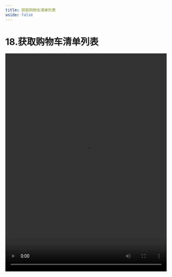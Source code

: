 ```yaml
---
title: 获取购物车清单列表
aside: false
---
```


# 18.获取购物车清单列表

<video autoplay src="http://qn.chinavanes.com/nodejs/module-11/18.获取购物车清单列表.mp4" controls controlsList="nodownload" width="100%" height="680"/>

